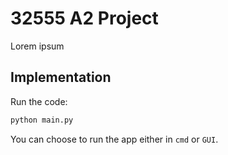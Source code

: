 # 32555 A2 Project

Lorem ipsum

## Implementation

Run the code:

```bash
python main.py
```

You can choose to run the app either in `cmd` or `GUI`.
